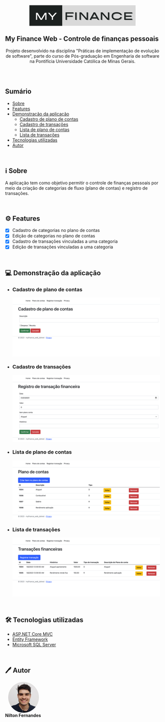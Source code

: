 <div align="center">
<img style="display: block;" src="src/myfinance-web-dotnet/wwwroot/img/logo.png">
</div>


## My Finance Web - Controle de finanças pessoais


<p align="center">Projeto desenvolvido na disciplina "Práticas de implementação de evolução de software", parte do curso de Pós-graduação em Engenharia de software na Pontifícia Universidade Católica de Minas Gerais.</p>

<br>
<br>

## Sumário


<!--ts-->
   * [Sobre](#information_source-sobre)
   * [Features](#gear-features)
   * [Demonstração da aplicação](#computer-demonstração-da-aplicação)
      * [Cadastro de plano de contas](#cadastro-de-plano-de-contas)
      * [Cadastro de transações](#cadastro-de-transações)
      * [Lista de plano de contas](#lista-de-plano-de-contas)
      * [Lista de transações](#lista-de-transações)
   * [Tecnologias utilizadas](#hammer_and_wrench-tecnologias-utilizadas)
   * [Autor](#pen-autor)
<!--te-->

<br>

## :information_source: Sobre


A aplicação tem como objetivo permitir o controle de finanças pessoais por meio da criação de categorias de fluxo (plano de contas) e registro de transações.

<br>

## :gear: Features

- [x] Cadastro de categorias no plano de contas
- [x] Edição de categorias no plano de contas
- [x] Cadastro de transações vinculadas a uma categoria
- [x] Edição de transações vinculadas a uma categoria

<br>

## :computer: Demonstração da aplicação

- ### Cadastro de plano de contas

    <div align="center">
    <img style="display: block;" src="src/myfinance-web-dotnet/wwwroot/img/cadastroPlanoContas.png">
    </div>
    
- ### Cadastro de transações

    <div align="center">
    <img style="display: block;" src="src/myfinance-web-dotnet/wwwroot/img/cadastroTransacao.png">
    </div>

- ### Lista de plano de contas

    <div align="center">
    <img style="display: block;" src="src/myfinance-web-dotnet/wwwroot/img/listaPlanoContas.png">
    </div>

- ### Lista de transações

    <div align="center">
    <img style="display: block;" src="src/myfinance-web-dotnet/wwwroot/img/listaTransacoes.png">
    </div>


<br>

## :hammer_and_wrench: Tecnologias utilizadas

- [ASP.NET Core MVC](https://learn.microsoft.com/pt-br/aspnet/core/tutorials/first-mvc-app/start-mvc?view=aspnetcore-7.0&tabs=visual-studio)
- [Entity Framework](https://learn.microsoft.com/pt-br/ef/)
- [Microsoft SQL Server](https://pt.wikipedia.org/wiki/Microsoft_SQL_Server)

<br>

## :pen: Autor

<div style="text-align: left">
    <img style="border-radius: 100%; display:block; margin:0 10px;" src="src/myfinance-web-dotnet/wwwroot/img/selfie.jpg" width="100px;" alt=""/>
    <b>Nilton Fernandes</b>
</div>